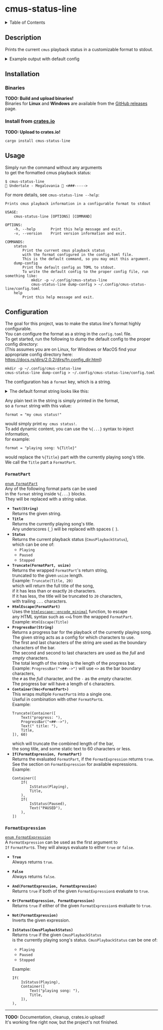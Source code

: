 # cmus-status-line
<details>
<summary>
    Table of Contents
</summary>

- [Description](#description)
- [Installation](#installation)
  - [Binaries](#binaries)
  - [Install from crates.io](#install-from-cratesio)
- [Usage](#usage)
- [Configuration](#configuration)
  - [`FormatPart`](#formatpart)
  - [`FormatExpression`](#formatexpression)

---
</details>

## Description
Prints the current `cmus` playback status in a customizable format to stdout.

<details>
<summary>
    Example output with default config
</summary>

```
$ cmus-status-line # When PLAYING
 Undertale - Megalovania  <###----->

$ cmus-status-line # When PAUSED
 Underta... <#-->
```
</details>

## Installation
### Binaries
__TODO: Build and upload binaries!__  
Binaries for __Linux__ and __Windows__ are available
from the [GitHub releases][releases] page.

### Install from [crates.io]
__TODO: Upload to crates.io!__  
```
cargo install cmus-status-line
```

## Usage
Simply run the command without any arguments  
to get the formatted cmus playback status:
```
$ cmus-status-line
 Undertale - Megalovania  <###----->
```

For more details, see `cmus-status-line --help`:
```
Prints cmus playback information in a configurable format to stdout

USAGE:
    cmus-status-line [OPTIONS] [COMMAND]

OPTIONS:
    -h, --help       Print this help message and exit.
    -v, --version    Print version information and exit.

COMMANDS:
    status
        Print the current cmus playback status
        with the format configured in the config.toml file.
        This is the default command, so you may omit this argument.
    dump-config
        Print the default config as TOML to stdout.
        To write the default config to the proper config file, run something like:
            mkdir -p ~/.config/cmus-status-line
            cmus-status-line dump-config > ~/.config/cmus-status-line/config.toml
    help
        Print this help message and exit.
```

## Configuration
The goal for this project, was to make the status line's format highly configurable.  
You can configure the format as a string in the `config.toml` file.  
To get started, run the following to dump the default config to the proper config directory:  
(This assumes you are on Linux, for Windows or MacOS find your appropriate config directory here:  
https://docs.rs/dirs/2.0.2/dirs/fn.config_dir.html)
```
mkdir -p ~/.config/cmus-status-line
cmus-status-line dump-config > ~/.config/cmus-status-line/config.toml
```

The configuration has a `format` key, which is a string.  
<details>
<summary>
    The default format string looks like this:
</summary>

```
format = """
%{ If(
    Or(IsStatus(Playing), IsStatus(Paused)),
    Container([
        Container([
            If(IsStatus(Playing),
                Text(" ")),
            If(IsStatus(Paused),
                Text(" ")),
            If(IsStatus(Stopped),
                Text(" ")),
        ]),

        If(
            IsStatus(Playing),
            Container([
                Truncate(Title, 60),
                Text("  "),
                ProgressBar("<####---->"),
            ]),
        ),

        If(
            IsStatus(Paused),
            Container([
                Truncate(Title, 10),
                Text(" "),
                ProgressBar("<##->"),
            ]),
        ),
    ]),
)}
"""
```
</details>

Any plain text in the string is simply printed in the format,  
so a `format` string with this value:
```
format = "my cmus status!"
```
would simply print `my cmus status!`.  
To add dynamic content, you can use the `%{...}` syntax to inject information,  
for example:
```
format = "playing song: %{Title}"
```
would replace the `%{Title}` part with the currently playing song's title.  
We call the `Title` part a `FormatPart`.

### `FormatPart`
[`enum FormatPart`](https://github.com/Noah2610/cmus-status-line/blob/master/src/cmus_status/output/format/format_part.rs#L8)  
Any of the following format parts can be used  
in the `format` string inside `%{...}` blocks.  
They will be replaced with a string value.

- __`Text(String)`__  
  Returns the given string.
- __`Title`__  
  Returns the currently playing song's title.  
  Any underscores (`_`) will be replaced with spaces (` `).
- __`Status`__  
  Returns the current playback status (`CmusPlaybackStatus`),  
  which can be one of:
    - `Playing`
    - `Paused`
    - `Stopped`
- __`Truncate(FormatPart, usize)`__  
  Returns the wrapped `FormatPart`'s return string,  
  truncated to the given `usize` length.  
  Example: `Truncate(Title, 20)`  
  which will return the full title of the song,  
  if it has less than or exactly `20` characters.  
  If it has less, the title will be truncated to `20` characters,  
  with trailing `...` characters.
- __`HtmlEscape(FormatPart)`__  
  Uses the [`htmlescape::encode_minimal`][htmlescape_encode_minimal] function, to escape  
  any HTML syntax such as `<>&` from the wrapped `FormatPart`.  
  Example: `HtmlEscape(Title)`
- __`ProgressBar(String)`__  
  Returns a progress bar for the playback of the currently playing song.  
  The given string acts as a config for which characters to use.  
  The first and last characters of the string are used as the boundary characters of the bar.  
  The second and second to last characters are used as the _full_ and _empty_ characters.  
  The total length of the string is the length of the progress bar.  
  Example: `ProgressBar("<##-->")` will use `<>` as the bar boundary characters,  
  the `#` as the _full_ character, and the `-` as the _empty_ character.  
  The progress bar will have a length of `6` characters.
- __`Container(Vec<FormatPart>)`__  
  This wraps multiple `FormatPart`s into a single one.  
  Useful in combination with other `FormatPart`s.  
  Example:
  ```
  Truncate(Container([
      Text("progress: "),
      ProgressBar("<##-->"),
      Text(" title: "),
      Title,
  ]), 60)
  ```
  which will truncate the combined length of the bar,  
  the song title, and some static text to 60 characters or less.
- __`If(FormatExpression, FormatPart)`__  
  Returns the evaluated `FormatPart`, if the `FormatExpression` returns `true`.  
  See the section on `FormatExpression` for available expressions.  
  Example:
  ```
  Container([
      If(
          IsStatus(Playing),
          Title,
      ),
      If(
          IsStatus(Paused),
          Text("PAUSED"),
      ),
  ])
  ```

### `FormatExpression`
[`enum FormatExpression`](https://github.com/Noah2610/cmus-status-line/blob/master/src/cmus_status/output/format/format_expression.rs#L4)  
A `FormatExpression` can be used as the first argument to  
`If` `FormatPart`s. They will always evaluate to either `true` or `false`.

- __`True`__  
  Always returns `true`.
- __`False`__  
  Always returns `false`.
- __`And(FormatExpression, FormatExpression)`__  
  Returns `true` if both of the given `FormatExpression`s evaluate to `true`.
- __`Or(FormatExpression, FormatExpression)`__  
  Returns `true` if either of the given `FormatExpression`s evaluate to `true`.
- __`Not(FormatExpression)`__  
  Inverts the given expression.
- __`IsStatus(CmusPlaybackStatus)`__  
  Returns `true` if the given `CmusPlaybackStatus`  
  is the currently playing song's status.
  `CmusPlaybackStatus` can be one of:
    - `Playing`
    - `Paused`
    - `Stopped`

  Example:
  ```
  If(
      IsStatus(Playing),
      Container([
          Text("playing song: "),
          Title,
      ]),
  ),
  ```

---

__TODO:__ Documentation, cleanup, crates.io upload!  
It's working fine right now, but the project's not finished.

[releases]:                  https://github.com/Noah2610/cmus-status-line/releases
[crates.io]:                 https://crates.io/crates/cmus-status-line
[htmlescape_encode_minimal]: https://docs.rs/htmlescape/0.3.1/htmlescape/fn.encode_minimal.html
